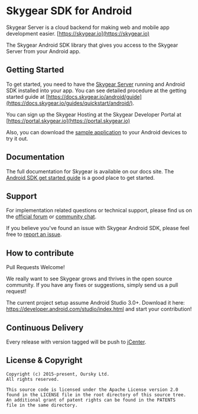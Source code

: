 # Skygear SDK for Android

Skygear Server is a cloud backend for making web and mobile app development
easier. [https://skygear.io](https://skygear.io)

The Skygear Android SDK library that gives you access to the Skygear Server
from your Android app.

## Getting Started

To get started, you need to have the
[Skygear Server](https://github.com/skygearIO/skygear-server) running and
Android SDK installed into your app. You can see detailed procedure at the
getting started guide at
[https://docs.skygear.io/android/guide](https://docs.skygear.io/guides/quickstart/android/).

You can sign up the Skygear Hosting at the Skygear Developer Portal at
[https://portal.skygear.io](https://portal.skygear.io)

Also, you can download the [sample application](https://docs.skygear.io/android/build/skygear-example-latest.apk)
to your Android devices to try it out.

## Documentation
The full documentation for Skygear is available on our docs site. The
[Android SDK get started guide](https://docs.skygear.io/guides/quickstart/android/) is a
good place to get started.


## Support

For implementation related questions or technical support, please find us on
the [official forum](https://discuss.skygear.io) or [community chat](https://slack.skygear.io).

If you believe you've found an issue with Skygear Android SDK, please feel free
to [report an issue](https://github.com/SkygearIO/skygear-SDK-Android/issues).


## How to contribute

Pull Requests Welcome!

We really want to see Skygear grows and thrives in the open source community.
If you have any fixes or suggestions, simply send us a pull request!

The current project setup assume Android Studio 3.0+. Download it here:
https://developer.android.com/studio/index.html and start your contribution!

## Continuous Delivery

Every release with version tagged will be push to
[jCenter](https://bintray.com/skygeario/maven/skygear-android/).


## License & Copyright

```
Copyright (c) 2015-present, Oursky Ltd.
All rights reserved.

This source code is licensed under the Apache License version 2.0
found in the LICENSE file in the root directory of this source tree.
An additional grant of patent rights can be found in the PATENTS
file in the same directory.

```
